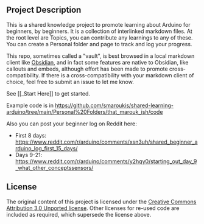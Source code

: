 ## Project Description

This is a shared knowledge project to promote learning about Arduino for beginners, by beginners. It is a collection of interlinked markdown files. At the root level are Topics, you can contribute any learnings to any of these. You can create a Personal folder and page to track and log your progress.

This repo, sometimes called a "vault", is best browsed in a local markdown client like [Obsidian](https://obsidian.md), and in fact some features are native to Obsidian, like callouts and embeds, although effort has been made to promote cross-compatibility. If there is a cross-compatibility with your markdown client of choice, feel free to submit an issue to let me know.

See [[_Start Here]] to get started.

Example code is in https://github.com/smaroukis/shared-learning-arduino/tree/main/Personal%20Folders/that_marouk_ish/code

Also you can post your beginner log on Reddit here: 
- First 8 days: https://www.reddit.com/r/arduino/comments/xsn3uh/shared_beginner_arduino_log_first_15_days/
- Days 9-21: https://www.reddit.com/r/arduino/comments/y2hqy0/starting_out_day_9_what_other_conceptssensors/

## License

The original content of this project is licensed under the [Creative Commons Attribution 3.0 Unported license](https://creativecommons.org/licenses/by/3.0/). Other licenses for re-used code are included as required, which supersede the license above.

